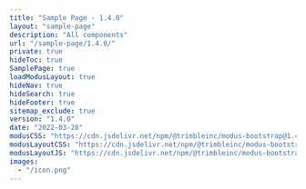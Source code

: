 ```yaml
---
title: "Sample Page - 1.4.0"
layout: "sample-page"
description: "All components"
url: "/sample-page/1.4.0/"
private: true
hideToc: true
SamplePage: true
loadModusLayout: true
hideNav: true
hideSearch: true
hideFooter: true
sitemap_exclude: true
version: "1.4.0"
date: "2022-03-28"
modusCSS: "https://cdn.jsdelivr.net/npm/@trimbleinc/modus-bootstrap@1.4.0/dist/"
modusLayoutCSS: "https://cdn.jsdelivr.net/npm/@trimbleinc/modus-bootstrap@1.4.0/dist/modus-layout.min.css"
modusLayoutJS: "https://cdn.jsdelivr.net/npm/@trimbleinc/modus-bootstrap@1.4.0/dist/modus-layout.min.js"
images:
  - "/icon.png"
---
```

